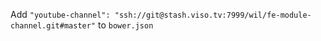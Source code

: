 
Add ````"youtube-channel": "ssh://git@stash.viso.tv:7999/wil/fe-module-channel.git#master"```` to `bower.json`
